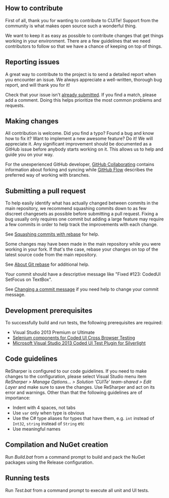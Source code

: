 ## How to contribute

First of all, thank you for wanting to contribute to CUITe! Support from the community is what makes open source such a wonderful thing.

We want to keep it as easy as possible to contribute changes that get things working in your environment. There are a few guidelines that we need contributors to follow so that we have a chance of keeping on top of things.

## Reporting issues

A great way to contribute to the project is to send a detailed report when you encounter an issue. We always appreciate a well-written, thorough bug report, and will thank you for it!

Check that your issue isn't [already submitted](https://github.com/icnocop/cuite/issues). If you find a match, please add a comment. Doing this helps prioritize the most common problems and requests.

## Making changes

All contribution is welcome. Did you find a typo? Found a bug and know how to fix it? Want to implement a new awesome feature?  Do it! We will appreciate it. Any significant improvement should be documented as a GitHub issue before anybody starts working on it. This allows us to help and guide you on your way.

For the unexperienced GitHub developer, [GitHub Collaborating](https://help.github.com/categories/collaborating/) contains information about forking and syncing while [GitHub Flow](https://guides.github.com/introduction/flow/) describes the preferred way of working with branches.

## Submitting a pull request

To help easily identify what has actually changed between commits in the main repository, we recommend squashing commits down to as few discreet changesets as possible before submitting a pull request. Fixing a bug usually only requires one commit but adding a large feature may require a few commits in order to help track the improvements with each change.

See [Squashing commits with rebase](http://gitready.com/advanced/2009/02/10/squashing-commits-with-rebase.html) for help.

Some changes may have been made in the main repository while you were working in your fork. If that's the case, rebase your changes on top of the latest source code from the main repository.

See [About Git rebase](https://help.github.com/articles/about-git-rebase/) for additional help.

Your commit should have a descriptive message like "Fixed #123: CodedUI SetFocus on TextBox".

See [Changing a commit message](https://help.github.com/articles/changing-a-commit-message/) if you need help to change your commit message.

## Development prerequisites

To successfully build and run tests, the following prerequisites are required:

- Visual Studio 2013 Premium or Ultimate
- [Selenium components for Coded UI Cross Browser Testing](https://visualstudiogallery.msdn.microsoft.com/11cfc881-f8c9-4f96-b303-a2780156628d)
- [Microsoft Visual Studio 2013 Coded UI Test Plugin for Silverlight](https://visualstudiogallery.msdn.microsoft.com/51b4a94a-1878-4dcc-81e0-7dc92131d2da)

## Code guidelines

ReSharper is configured to our code guidelines. If you need to make changes to the configuration, please select Visual Studio menu item _ReSharper > Manage Options... > Solution 'CUITe' team-shared > Edit Layer_ and make sure to save the changes. Use ReSharper and act on its error and warnings. Other than that the following guidelines are of importance:

- Indent with 4 spaces, not tabs
- Use `var` only when type is obvious
- Use the C# type aliases for types that have them, e.g. `int` instead of `Int32`, `string` instead of `String` etc
- Use meaningful names

## Compilation and NuGet creation

Run _Build.bat_ from a command prompt to build and pack the NuGet packages using the Release configuration.

## Running tests

Run _Test.bat_ from a command prompt to execute all unit and UI tests.
